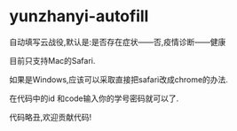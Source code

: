 # yunzhanyi-autofill
自动填写云战役,默认是:是否存在症状——否,疫情诊断——健康

目前只支持Mac的Safari.

如果是Windows,应该可以采取直接把safari改成chrome的办法.

在代码中的id 和code输入你的学号密码就可以了.

代码略丑,欢迎贡献代码!
